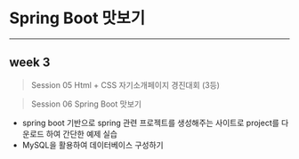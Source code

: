 # Spring Boot 맛보기 
---

## week 3 

> Session 05 
Html + CSS 자기소개페이지 경진대회 (3등) 

> Session 06 
Spring Boot 맛보기        
- spring boot 기반으로 spring 관련 프로젝트를 생성해주는 사이트로 project를 다운로드 하여 간단한 예제 실습 
- MySQL을 활용하여 데이터베이스 구성하기  